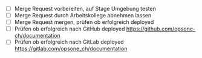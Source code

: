 - [ ] Merge Request vorbereiten, auf Stage Umgebung testen
- [ ] Merge Request durch Arbeitskollege abnehmen lassen
- [ ] Merge Request mergen, prüfen ob erfolgreich deployed
- [ ] Prüfen ob erfolgreich nach GitHub deployed https://github.com/opsone-ch/documentation
- [ ] Prüfen ob erfolgreich nach GitLab deployed https://gitlab.com/opsone_ch/documentation
